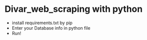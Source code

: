 # Divar_web_scraping with python
* install requirements.txt by pip
* Enter your Database info in python file
* Run!
